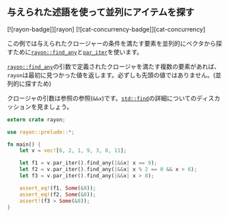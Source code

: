 ## 与えられた述語を使って並列にアイテムを探す

[![rayon-badge]][rayon] [![cat-concurrency-badge]][cat-concurrency]

この例では与えられたクロージャーの条件を満たす要素を並列的にベクタから探すために[`rayon::find_any`]と[`par_iter`]を使います。

[`rayon::find_any`]の引数で定義されたクロージャを満たす複数の要素があれば、`rayon`は最初に見つかった値を返します。必ずしも先頭の値ではありません。(並列的に探すため)

クロージャの引数は参照の参照(`&&x`)です。[`std::find`]の詳細についてのディスカッションを見ましょう。

```rust
extern crate rayon;

use rayon::prelude::*;

fn main() {
    let v = vec![6, 2, 1, 9, 3, 8, 11];

    let f1 = v.par_iter().find_any(|&&x| x == 9);
    let f2 = v.par_iter().find_any(|&&x| x % 2 == 0 && x > 6);
    let f3 = v.par_iter().find_any(|&&x| x > 8);

    assert_eq!(f1, Some(&9));
    assert_eq!(f2, Some(&8));
    assert!(f3 > Some(&8));
}
```

[`par_iter`]: https://docs.rs/rayon/*/rayon/iter/trait.IntoParallelRefIterator.html#tymethod.par_iter
[`rayon::find_any`]: https://docs.rs/rayon/*/rayon/iter/trait.ParallelIterator.html#method.find_any
[`std::find`]: https://doc.rust-lang.org/std/iter/trait.Iterator.html#method.find
